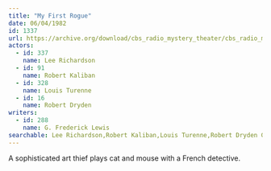 ```yaml
---
title: "My First Rogue"
date: 06/04/1982
id: 1337
url: https://archive.org/download/cbs_radio_mystery_theater/cbs_radio_mystery_theater-1301-1350.zip/cbs_radio_mystery_theater-1301-1350%2Fcbsrmt_1337_my_first_rogue.mp3
actors:  
  - id: 337
    name: Lee Richardson  
  - id: 91
    name: Robert Kaliban  
  - id: 328
    name: Louis Turenne  
  - id: 16
    name: Robert Dryden
writers:  
  - id: 288
    name: G. Frederick Lewis
searchable: Lee Richardson,Robert Kaliban,Louis Turenne,Robert Dryden G. Frederick Lewis
---
```

A sophisticated art thief plays cat and mouse with a French detective.
